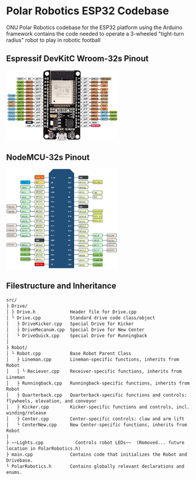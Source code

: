 # Polar Robotics ESP32 Codebase
ONU Polar Robotics codebase for the ESP32 platform using the Arduino framework
contains the code needed to operate a 3-wheeled "tight-turn radius" robot to play in robotic football

## Espressif DevKitC Wroom-32s Pinout
<img src="/media/ESP32_DevkitC_Wroom32s_Pinout.jpg" 
  alt="DevkitC pinout"
  style="margin: 0 auto; width: 300px">

## NodeMCU-32s Pinout
<!--- 
https://m.media-amazon.com/images/I/516SPcBz+pL._AC_SY350_.jpg 
-->
<img src="/media/NodeMCU_32s_Pinout.jpg" 
  alt="NodeMCU pinout"
  style="margin: 0 auto; width: 300px">

## Filestructure and Inheritance
```
src/
├ Drive/
│ ├ Drive.h             Header file for Drive.cpp
│ └ Drive.cpp           Standard drive code class/object
│   ├ DriveKicker.cpp   Special Drive for Kicker
│   ├ DriveMecanum.cpp  Special Drive for New Center
│   └ DriveQuick.cpp    Special Drive for Runningback
│
├ Robot/
│ └ Robot.cpp           Base Robot Parent Class
│   ├ Lineman.cpp       Lineman-specific functions, inherits from Robot
│   │ └ Reciever.cpp    Receiver-specific functions, inherits from Lineman
│   ├ Runningback.cpp   Runningback-specific functions, inherits from Robot
│   ├ Quarterback.cpp   Quarterback-specific functions and controls: flywheels, elevation, and conveyor
│   ├ Kicker.cpp        Kicker-specific functions and controls, incl. winding/release
│   ├ Center.cpp        Center-specific controls: claw and arm lift
│   └ CenterNew.cpp     New Center-specific functions, inherits from Robot
│ 
├ ~~Lights.cpp            Controls robot LEDs~~  (Removed... future location in PolarRobotics.h)
├ main.cpp              Contains code that initializes the Robot and Drivebase.
└ PolarRobotics.h       Contains globally relevant declarations and enums.
```
